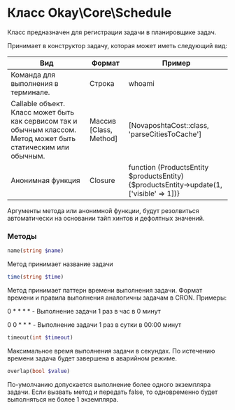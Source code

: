 # Класс Okay\Core\Schedule

Класс предназначен для регистрации задачи в планировщике задач.

Принимает в конструктор задачу, которая может иметь следующий вид:

Вид | Формат | Пример
---|---|---
Команда для выполнения в терминале. | Строка | whoami
Callable объект. Класс может быть как сервисом так и обычным классом. Метод может быть статическим или обычным. | Массив [Class, Method]| [NovaposhtaCost::class, 'parseCitiesToCache']
Анонимная функция | Closure | function (ProductsEntity $productsEntity) {$productsEntity->update(1, ['visible' => 1])}

Аргументы метода или анонимной функции, будут резолвиться автоматически на основании тайп хинтов и дефолтных значений.

### Методы

```php
name(string $name)
```
Метод принимает название задачи

```php
time(string $time)
```
Метод принимает паттерн времени выполнения задачи. Формат времени и правила выполнения аналогичны задачам в CRON.
Примеры:

0 * * * * - Выполнение задачи 1 раз в час в 0 минут

0 0 * * * - Выполнение задачи 1 раз в сутки в 00:00 минут

```php
timeout(int $timeout)
```
Максимальное время выполнения задачи в секундах. По истечению времени задача будет завершена в аварийном режиме.

```php
overlap(bool $value)
```
По-умолчанию допускается выполнение более одного экземпляра задачи. Если вызвать метод и передать false, то одновременно будет выполняться не более 1 экземпляра.